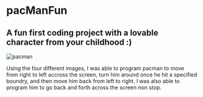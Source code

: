 # pacManFun
## A fun first coding project with a lovable character from your childhood :)
![pacman](https://github.com/jordoswan/pacManFun/assets/114445244/81a6b576-7789-4617-954a-acac63d6cc07)

Using the four different images, I was able to program pacman to move from right to left accross the screen, turn him around once he hit a specified boundry, and then move him back from left to right. I was also able to program him to go back and forth across the screen non stop.

